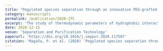 ```yaml
---
title: "Pegylated species separation through an innovative PEG-grafted agarose-based resin, association quantified by microcalorimetry"
category: manuscripts
permalink: /publication/2020-ITC
excerpt: 'The study of thermodynamic parameters of hydrophobic interaction chromatography (HIC) leads to a better understanding of protein-stationary phase interactions to design and validate new separation systems. In previous works, we have developed an innovative polyethylene(glycol) (PEG)-grafted resin, which was highly efficient in the separation of PEGylated ribonuclease A (RNase A) species in a single step. Moreover, we have described its electrokinetic profile. However, new platforms for other proteins need to be developed and microcalorimetric analysis needs to be performed. The aim of this work was to design a new platform for lysozyme PEGylated species separation using the PEG-grafted resin, and to quantify the changes of energy caused by reversible interactions between the PEG-grafted resin and PEGylated proteins (RNase A and lysozyme) by isothermal titration calorimetry (ITC). The grafted resin and the PEGylated proteins were characterized by ATR-FTIR. Titrations were carried out in potassium phosphate buffer with 1.5 M ammonium sulfate at 25 °C. ATR-FTIR spectra demonstrated the chemical modification of the resin. Resolution of native from mono-PEGylated lysozyme was 0.93 whereas resolution of mono-PEGylated from di-PEGylated form was 1.92. The specific enthalpy was exothermic for both proteins. Mono-PEGylated proteins had a negative entropy, related to the enhanced hydrophobic interaction between PEG5000 molecules from the resin and PEGylated proteins.'
date: 2020-12-15
venue: 'Separation and Purification Technology'
paperurl: 'https://doi.org/10.1016/j.seppur.2020.117507'
citation: 'Magaña, P. et al. (2020) ‘Pegylated species separation through an innovative PEG-grafted agarose-based resin, association quantified by microcalorimetry’, Separation and Purification Technology.'
---
```


